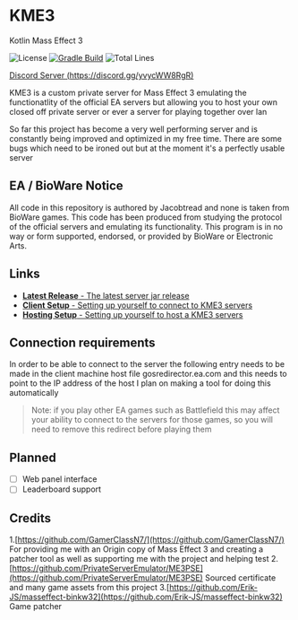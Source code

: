 # KME3

Kotlin Mass Effect 3

![License](https://img.shields.io/github/license/jacobtread/KME3?style=for-the-badge)
[![Gradle Build](https://img.shields.io/github/workflow/status/jacobtread/KME3/gradle-build?style=for-the-badge)](https://github.com/jacobtread/KME3/actions/workflows/gradle.yml)
![Total Lines](https://img.shields.io/tokei/lines/github/jacobtread/KME3?style=for-the-badge)

[Discord Server (https://discord.gg/yvycWW8RgR)](https://discord.gg/yvycWW8RgR)

KME3 is a custom private server for Mass Effect 3 emulating the functionatlity of the official EA servers
but allowing you to host your own closed off private server or ever a server for playing together over lan

So far this project has become a very well performing server and is constantly being improved and optimized in my free time.
There are some bugs which need to be ironed out but at the moment it's a perfectly usable server

## EA / BioWare Notice
All code in this repository is authored by Jacobtread and none is taken from BioWare games. This code has been 
produced from studying the protocol of the official servers and emulating its functionality. This program is
in no way or form supported, endorsed, or provided by BioWare or Electronic Arts.

## Links
- [**Latest Release** - The latest server jar release](https://github.com/jacobtread/KME3/releases/latest) 
- [**Client Setup** - Setting up yourself to connect to KME3 servers](docs/SETUP_CLIENT.md)
- [**Hosting Setup** - Setting up yourself to host a KME3 servers](docs/SETUP_HOSTER.md)

## Connection requirements

In order to be able to connect to the server the following entry needs to be made in the client machine host file
gosredirector.ea.com and this needs to point to the IP address of the host
I plan on making a tool for doing this automatically

> Note: if you play other EA games such as Battlefield this may affect your ability to connect
> to the servers for those games, so you will need to remove this redirect before playing them

## Planned

- [ ] Web panel interface
- [ ] Leaderboard support

## Credits

1.[https://github.com/GamerClassN7/](https://github.com/GamerClassN7/) For providing me with an Origin copy of Mass Effect 3 and creating a patcher tool as well as supporting me with the project and helping test
2.[https://github.com/PrivateServerEmulator/ME3PSE](https://github.com/PrivateServerEmulator/ME3PSE) Sourced certificate and many game assets from this project
3.[https://github.com/Erik-JS/masseffect-binkw32](https://github.com/Erik-JS/masseffect-binkw32) Game patcher

